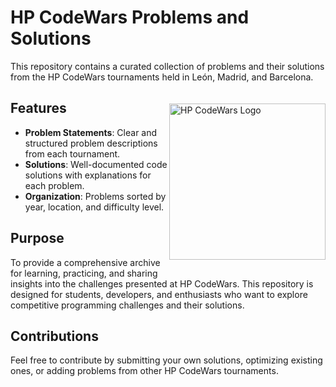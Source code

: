 # HP CodeWars Problems and Solutions  

This repository contains a curated collection of problems and their solutions from the HP CodeWars tournaments held in León, Madrid, and Barcelona.  

<img src="https://hpscds.com/wp-content/uploads/2023/01/icon.png" alt="HP CodeWars Logo" align="right" style="margin-top:20px; margin-bottom:20px; float:right; height:250px; width:auto;">

## Features  
- **Problem Statements**: Clear and structured problem descriptions from each tournament.  
- **Solutions**: Well-documented code solutions with explanations for each problem.  
- **Organization**: Problems sorted by year, location, and difficulty level.  

## Purpose  
To provide a comprehensive archive for learning, practicing, and sharing insights into the challenges presented at HP CodeWars. This repository is designed for students, developers, and enthusiasts who want to explore competitive programming challenges and their solutions.  

## Contributions  
Feel free to contribute by submitting your own solutions, optimizing existing ones, or adding problems from other HP CodeWars tournaments.  

<!--- Feel free to leave a star if you found this repository helpful! --->
